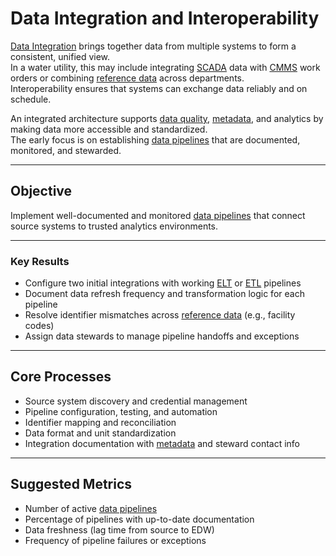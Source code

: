 # Data Integration and Interoperability

[Data Integration](../glossary.md#data-integration) brings together data from multiple systems to form a consistent, unified view.  
In a water utility, this may include integrating [SCADA](../glossary.md#scada) data with [CMMS](../glossary.md#cmms) work orders or combining [reference data](../glossary.md#reference-data) across departments.  
Interoperability ensures that systems can exchange data reliably and on schedule.

An integrated architecture supports [data quality](../glossary.md#data-quality), [metadata](../glossary.md#metadata), and analytics by making data more accessible and standardized.  
The early focus is on establishing [data pipelines](../glossary.md#data-pipeline) that are documented, monitored, and stewarded.

---

## Objective

Implement well-documented and monitored [data pipelines](../glossary.md#data-pipeline) that connect source systems to trusted analytics environments.

---

### Key Results

- Configure two initial integrations with working [ELT](../glossary.md#elt-extract-load-transform) or [ETL](../glossary.md#etl-extract-transform-load) pipelines  
- Document data refresh frequency and transformation logic for each pipeline  
- Resolve identifier mismatches across [reference data](../glossary.md#reference-data) (e.g., facility codes)  
- Assign data stewards to manage pipeline handoffs and exceptions  

---

## Core Processes

- Source system discovery and credential management  
- Pipeline configuration, testing, and automation  
- Identifier mapping and reconciliation  
- Data format and unit standardization  
- Integration documentation with [metadata](../glossary.md#metadata) and steward contact info  

---

## Suggested Metrics

- Number of active [data pipelines](../glossary.md#data-pipeline)  
- Percentage of pipelines with up-to-date documentation  
- Data freshness (lag time from source to EDW)  
- Frequency of pipeline failures or exceptions
